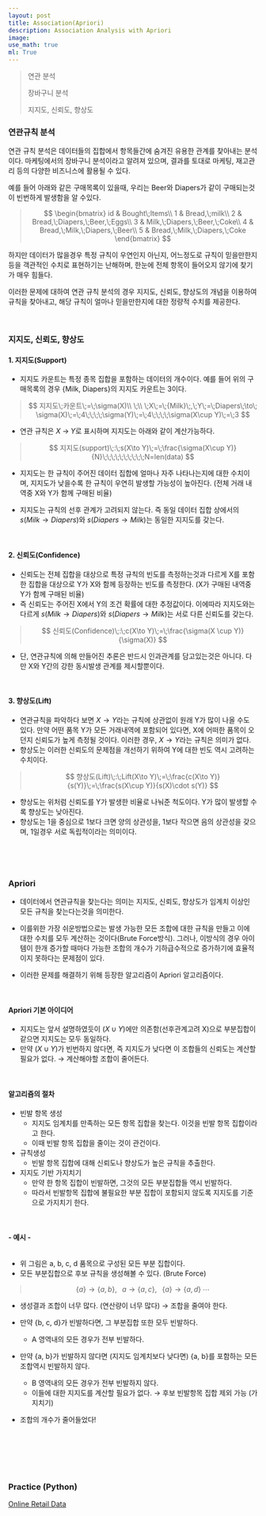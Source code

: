 ```yaml
---
layout: post
title: Association(Apriori)
description: Association Analysis with Apriori
image:
use_math: true
ml: True
---
```


> 연관 분석
>
> 장바구니 분석
>
> 지지도, 신뢰도, 향상도

### 연관규칙 분석

연관 규칙 분석은 데이터들의 집합에서 항목들간에 숨겨진 유용한 관계를 찾아내는 분석이다. 마케팅에서의 장바구니 분석이라고 알려져 있으며, 결과를 토대로 마케팅, 재고관리 등의 다양한 비즈니스에 활용될 수 있다.

예를 들어 아래와 같은 구매목록이 있을때, 우리는 Beer와 Diapers가 같이 구매되는것이 빈번하게 발생함을 알 수있다.

> $$
> \begin{bmatrix}
> id & Bought\;Items\\
> 1 & Bread,\;milk\\
> 2 & Bread,\;Diapers,\;Beer,\;Eggs\\
> 3 & Milk,\;Diapers,\;Beer,\;Coke\\
> 4 & Bread,\;Milk,\;Diapers,\;Beer\\
> 5 & Bread,\;Milk,\;Diapers,\;Coke
> \end{bmatrix}
> $$



하지만 데이터가 많을경우 특정 규칙이 우연인지 아닌지, 어느정도로 규칙이 믿을만한지 등을 객관적인 수치로 표현하기는 난해하며, 한눈에 전체 항목이 들어오지 않기에 찾기가 매우 힘들다.

이러한 문제에 대하여 연관 규칙 분석의 경우 지지도, 신뢰도, 향상도의 개념을 이용하여 규칙을 찾아내고, 해당 규칙이 얼마나 믿을만한지에 대한 정량적 수치를 제공한다.

&nbsp;

### 지지도, 신뢰도, 향상도

#### 1. 지지도(Support)

- 지지도 카운트는 특정 종목 집합을 포함하는 데이터의 개수이다. 예를 들어 위의 구매목록의 경우 {Milk, Diapers}의 지지도 카운트는 3이다.

> $$
> 지지도\;카운트\;=\;\sigma(X)\\
> \;\\
> \;X\;=\;{Milk}\;,\;Y\;=\;Diapers\;\to\;
> \sigma(X)\;=\;4\;\;\;\;\sigma(Y)\;=\;4\;\;\;\;\sigma(X\cup Y)\;=\;3
> $$

- 연관 규칙은 $X\;\to\;Y$로 표시하며 지지도는 아래와 같이 계산가능하다.

> $$
> 지지도(support)\;:\;s(X\to Y)\;=\;\frac{\sigma(X\cup Y)}{N}\;\;\;\;\;\;\;\;\;\;N=len(data)
> $$

- 지지도는 한 규칙이 주어진 데이터 집합에 얼마나 자주 나타나는지에 대한 수치이며, 지지도가 낮을수록 한 규칙이 우연히 발생할 가능성이 높아진다. (전체 거래 내역중 X와 Y가 함께 구매된 비율)

- 지지도는 규칙의  선후 관계가 고려되지 않는다. 즉 동일 데이터 집합 상에서의 $s(Milk \to Diapers)$와 $s(Diapers \to Milk)$는 동일한 지지도를 갖는다.

&nbsp;

#### 2. 신뢰도(Confidence)

- 신뢰도는 전체 집합을 대상으로 특정 규칙의 빈도를 측정하는것과 다르게 X를 포함한 집합을 대상으로 Y가 X와 함께 등장하는 빈도를 측정한다. (X가 구매된 내역중 Y가 함께 구매된 비율)
- 즉 신뢰도는 주어진 X에서 Y의 조건 확률에 대한 추정값이다. 이에따라 지지도와는 다르게 $s(Milk \to Diapers)$와 $s(Diapers \to Milk)$는 서로 다른 신뢰도를 갖는다.

> $$
> 신뢰도(Confidence)\;:\;c(X\to Y)\;=\;\frac{\sigma(X \cup Y)}{\sigma(X)}
> $$

- 단, 연관규칙에 의해 만들어진 추론은 반드시 인과관계를 담고있는것은 아니다. 다만 X와 Y간의 강한 동시발생 관계를 제시할뿐이다.

&nbsp;

#### 3. 향상도(Lift)

- 연관규칙을 파악하다 보면 $X\to Y$라는 규칙에 상관없이 원래 Y가 많이 나올 수도 있다. 만약 어떤 품목 Y가 모든 거래내역에 포함되어 있다면, X에 어떠한 품목이 오던지 신뢰도가 높게 측정될 것이다. 이러한 경우, $X\to Y$라는 규칙은 의미가 없다.
- 향상도는 이러한 신뢰도의 문제점을 개선하기 위하여 Y에 대한 빈도 역시 고려하는 수치이다.

> $$
> 향상도(Lift)\;:\;Lift(X\to Y)\;=\;\frac{c(X\to Y)}{s(Y)}\;=\;\frac{s(X\cup Y)}{s(X)\cdot s(Y)}
> $$

- 향상도는 위처럼 신뢰도를 Y가 발생한 비율로 나눠준 척도이다. Y가 많이 발생할 수록 향상도는 낮아진다.
- 향상도는 1을 중심으로 1보다 크면 양의 상관성을, 1보다 작으면 음의 상관성을 갖으며, 1일경우 서로 독립적이라는 의미이다.

&nbsp;

&nbsp;

### Apriori

- 데이터에서 연관규칙을 찾는다는 의미는 지지도, 신뢰도, 향상도가 임계치 이상인 모든 규칙을 찾는다는것을 의미한다. 

- 이를위한 가장 쉬운방법으로는 발생 가능한 모든 조합에 대한 규칙을 만들고 이에 대한 수치를 모두 계산하는 것이다(Brute Force방식). 그러나, 이방식의 경우 아이템이 한개 증가할 때마다 가능한 조합의 개수가 기하급수적으로 증가하기에 효율적이지 못하다는 문제점이 있다.

- 이러한 문제를 해결하기 위해 등장한 알고리즘이 Apriori 알고리즘이다.

&nbsp;

#### Apriori 기본 아이디어

- 지지도는 앞서 설명하였듯이 $(X \cup Y)$에만 의존함(선후관계고려 X)으로 부분집합이 같으면 지지도는 모두 동일하다. 
- 만약 $(X \cup Y)$가 빈번하지 않다면, 즉 지지도가 낮다면 이 조합들의 신뢰도는 계산할 필요가 없다. $\to$ 계산해야할 조합이 줄어든다.

&nbsp;

#### 알고리즘의 절차

- 빈발 항목 생성
  - 지지도 임계치를 만족하는 모든 항목 집합을 찾는다. 이것을 빈발 항목 집합이라고 한다.
  - 이때 빈발 항목 집합을 줄이는 것이 관건이다.
- 규칙생성
  - 빈발 항목 집합에 대해 신뢰도나 향상도가 높은 규칙을 추출한다.
- 지지도 기반 가지치기
  - 만약 한 항목 집합이 빈발하면, 그것의 모든 부분집합들 역시 빈발하다. 
  - 따라서 빈발항목 집합에 불필요한 부분 집합이 포함되지 않도록 지지도를 기준으로 가지치기 한다.

&nbsp;

#### - 예시 -

<center><img src="{{ "/assets/images/Association/Apriori_1.PNG" | absolute_url }}" width = 'auto' height = 'auto' alt="" /></center>

- 위 그림은 a, b, c, d 품목으로 구성된 모든 부분 집합이다.
- 모든 부분집합으로 후보 규칙을 생성해볼 수 있다. (Brute Force)

> $$
> \{a\}\to\{a,b\},\;\;\;{a}\to\{a,c\},\;\;\;\{a\}\to\{a,d\}\;\cdots
> $$

- 생성결과 조합이 너무 많다. (연산량이 너무 많다) $\to$ 조합을 줄여야 한다. 

- 만약 {b, c, d}가 빈발하다면, 그 부분집합 또한 모두 빈발하다.
  - A 영역내의 모든 경우가 전부 빈발하다.
- 만약 {a, b}가 빈발하지 않다면 (지지도 임계치보다 낮다면) {a, b}를 포함하는 모든 조합역시 빈발하지 않다.
  - B 영역내의 모든 경우가 전부 빈발하지 않다.
  - 이들에 대한 지지도를 계산할 필요가 없다. $\to$ 후보 빈발항목 집합 제외 가능 (가지치기)
- 조합의 개수가 줄어들었다!

&nbsp;

&nbsp;

&nbsp;

### Practice (Python)

[Online Retail Data](https://github.com/Hyunjun-Bruce-Lee/ML_study/blob/master/Association/apriori(Online_Retail).py)

